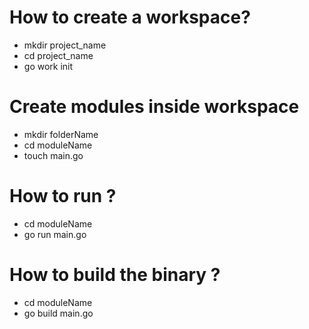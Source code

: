 # How to create a workspace?
- mkdir project_name
- cd project_name
- go work init

# Create modules inside workspace
- mkdir folderName
- cd moduleName
- touch main.go

# How to run ?
- cd moduleName
- go run main.go

# How to build the binary ?
- cd moduleName
- go build main.go

